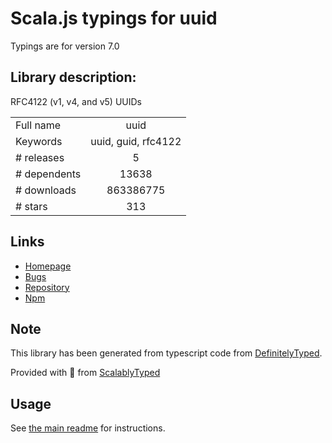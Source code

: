 
# Scala.js typings for uuid

Typings are for version 7.0

## Library description:
RFC4122 (v1, v4, and v5) UUIDs

|                    |                 |
| ------------------ | :-------------: |
| Full name          | uuid |
| Keywords           | uuid, guid, rfc4122 |
| # releases         | 5 |
| # dependents       | 13638 |
| # downloads        | 863386775 |
| # stars            | 313 |

## Links
- [Homepage](https://github.com/uuidjs/uuid#readme)
- [Bugs](https://github.com/uuidjs/uuid/issues)
- [Repository](https://github.com/uuidjs/uuid)
- [Npm](https://www.npmjs.com/package/uuid)
    


## Note
This library has been generated from typescript code from [DefinitelyTyped](https://definitelytyped.org).

Provided with :purple_heart: from [ScalablyTyped](https://github.com/oyvindberg/ScalablyTyped)

## Usage
See [the main readme](../../readme.md) for instructions.


